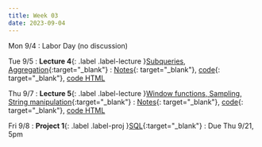 ```yaml
---
title: Week 03
date: 2023-09-04
---
```


Mon 9/4
: Labor Day (no discussion)

Tue 9/5
: **Lecture 4**{: .label .label-lecture }[Subqueries, Aggregation](https://docs.google.com/presentation/d/1WFs6feRjUjC5mcrVeYFKOqqL23bpW2a9Vraoj8TaJl8/edit?usp=sharing){:target="\_blank"}
  : [Notes](https://drive.google.com/file/d/1Llp4pI_XfO63JtlTXT1ycFRBxTJs9lqu/view?usp=drive_link){: target="\_blank"}, [code](https://data101.datahub.berkeley.edu/hub/user-redirect/git-pull?repo=https%3A%2F%2Fgithub.com%2Fcal-data-eng%2Ffa23-materials&urlpath=lab%2Ftree%2Ffa23-materials%2Flecture%2Flec04%2Flec04.ipynb&branch=main){: target="\_blank"}, [code HTML]({{site.base_url}}resources/assets/lectures/lec04/lec04.html)

Thu 9/7
: **Lecture 5**{: .label .label-lecture }[Window functions, Sampling, String manipulation](https://docs.google.com/presentation/d/1_923bxPMRdXorOpl6j7e0PpP-fWeI2HJb1_kFZngtHg/edit?usp=sharing){:target="\_blank"}
  : [Notes](https://drive.google.com/file/d/1w8u9o9SY8Pbg3S8Xu6bv6b0yiJZ0FL6D/view?usp=drive_link){: target="\_blank"}, [code](https://data101.datahub.berkeley.edu/hub/user-redirect/git-pull?repo=https%3A%2F%2Fgithub.com%2Fcal-data-eng%2Ffa23-materials&urlpath=lab%2Ftree%2Ffa23-materials%2Flecture%2Flec05%2Flec05.ipynb&branch=main){: target="\_blank"}, [code HTML]({{site.base_url}}resources/assets/lectures/lec05/lec05.html)

Fri 9/8
: **Project 1**{: .label .label-proj }[SQL](https://data101.datahub.berkeley.edu/hub/user-redirect/git-pull?repo=https%3A%2F%2Fgithub.com%2Fcal-data-eng%2Ffa23-materials&urlpath=lab%2Ftree%2Ffa23-materials%2Fproj%2Fproj1%2Fproj1.ipynb&branch=main){:target="\_blank"}
  : Due Thu 9/21, 5pm
